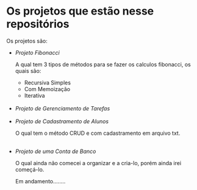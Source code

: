 <h1>Os projetos que estão nesse repositórios</h1>
<p>Os projetos são:</p>
<ul tipy="circle">
  <li><em>Projeto Fibonacci</em></li>
  <p>  A qual tem 3 tipos de métodos para se fazer os calculos fibonacci, os quais são:</p>
  <ul>
    <li>Recursiva Simples</li>
    <li>Com Memoização</li>
    <li>Iterativa</li>
  </ul>
  <br>
  
  <li><em>Projeto de Gerenciamento de Tarefas</em></li>
  
  <br>
  <li><em>Projeto de Cadastramento de Alunos</em></li>
  <p>  O qual tem o método CRUD e com cadastramento em arquivo txt. </p>
  <br>
  
  <li><em>Projeto de uma Conta de Banco</em></li>
  <p>  O qual ainda não comecei a organizar e a cria-lo, porém ainda irei começá-lo.</p>
  <p>Em andamento........</p>

  
</ul>
